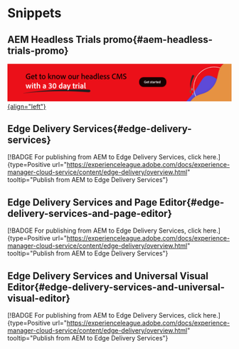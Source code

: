# Snippets

## AEM Headless Trials promo{#aem-headless-trials-promo}

[![Get to know our headless CMS with 30 day trial](./assets/aem-headless-trial-promo.png){align="left"}](https://commerce.adobe.com/business-trial/sign-up?items%5B0%5D%5Bid%5D=649A1AF5CBC5467A25E84F2561274821&cli=headless_exl_banner_campaign&co=US&lang=en)

## Edge Delivery Services{#edge-delivery-services}

[!BADGE For publishing from AEM to Edge Delivery Services, click here.]{type=Positive url="https://experienceleague.adobe.com/docs/experience-manager-cloud-service/content/edge-delivery/overview.html" tooltip="Publish from AEM to Edge Delivery Services"}

## Edge Delivery Services and Page Editor{#edge-delivery-services-and-page-editor}

[!BADGE For publishing from AEM to Edge Delivery Services, click here.]{type=Positive url="https://experienceleague.adobe.com/docs/experience-manager-cloud-service/content/edge-delivery/overview.html" tooltip="Publish from AEM to Edge Delivery Services"}

## Edge Delivery Services and Universal Visual Editor{#edge-delivery-services-and-universal-visual-editor}

[!BADGE For publishing from AEM to Edge Delivery Services, click here.]{type=Positive url="https://experienceleague.adobe.com/docs/experience-manager-cloud-service/content/edge-delivery/overview.html" tooltip="Publish from AEM to Edge Delivery Services"}
